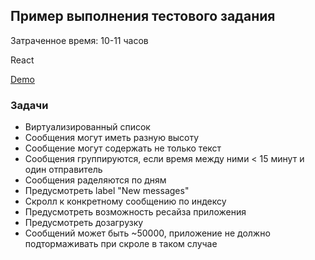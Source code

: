 
## Пример выполнения тестового задания
Затраченное время: 10-11 часов

React

[Demo](https://sesedgy.github.io/vitrual-list/)

### Задачи
* Виртуализированный список 
* Сообщения могут иметь разную высоту
* Сообщение могут содержать не только текст
* Сообщения группируются, если время между ними < 15 минут и один отправитель
* Сообщения раделяются по дням
* Предусмотреть label "New messages"
* Скролл к конкретному сообщению по индексу
* Предусмотреть возможность ресайза приложения
* Предусмотреть дозагрузку
* Сообщений может быть ~50000, приложение не должно подтормаживать при скроле в таком случае
